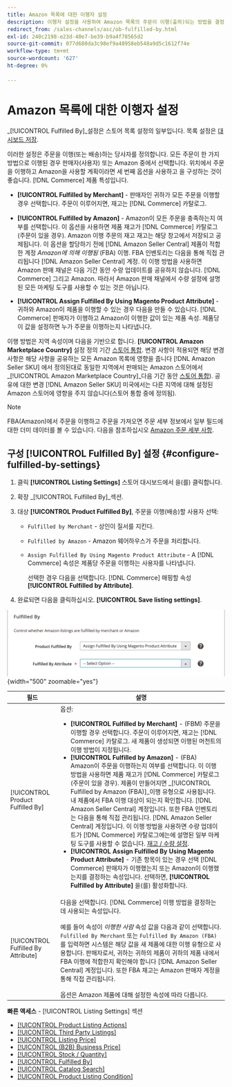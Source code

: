 ```yaml
---
title: Amazon 목록에 대한 이행자 설정
description: 이행자 설정을 사용하여 Amazon 목록의 주문이 이행(출하)되는 방법을 결정합니다.
redirect_from: /sales-channels/asc/ob-fulfilled-by.html
exl-id: 240c2198-e23d-40e7-be39-b9a4f78565d2
source-git-commit: 077d680da3c98ef9a48958eb548a9d5c1612f74e
workflow-type: tm+mt
source-wordcount: '627'
ht-degree: 0%

---
```


# Amazon 목록에 대한 이행자 설정

_[!UICONTROL Fulfilled By]_설정은 스토어 목록 설정의 일부입니다. 목록 설정은 [대시보드 저장](./amazon-store-dashboard.md).

이러한 설정은 주문을 이행(또는 배송)하는 당사자를 정의합니다. 모든 주문이 한 가지 방법으로 이행된 경우 판매자(사용자) 또는 Amazon 중에서 선택합니다. 위치에서 주문을 이행하고 Amazon을 사용할 계획이라면 세 번째 옵션을 사용하고 을 구성하는 것이 좋습니다. [!DNL Commerce] 제품 특성입니다.

- **[!UICONTROL Fulfilled by Merchant]** - 판매자인 귀하가 모든 주문을 이행할 경우 선택합니다. 주문이 이루어지면, 재고는 [!DNL Commerce] 카탈로그.

- **[!UICONTROL Fulfilled by Amazon]** - Amazon이 모든 주문을 충족하는지 여부를 선택합니다. 이 옵션을 사용하면 제품 재고가 [!DNL Commerce] 카탈로그(주문이 있을 경우). Amazon 이행 주문의 재고 재고는 해당 창고에서 저장되고 공제됩니다. 이 옵션을 할당하기 전에 [!DNL Amazon Seller Central] 제품이 적합한 계정 _Amazon에 의해 이행됨_ (FBA) 이행. FBA 인벤토리는 다음을 통해 직접 관리됩니다 [!DNL Amazon Seller Central] 계정. 이 이행 방법을 사용하면 Amazon 판매 채널은 다음 기간 동안 수량 업데이트를 공유하지 않습니다. [!DNL Commerce] 그리고 Amazon. 따라서 Amazon 판매 채널에서 수량 설정에 설명된 모든 마케팅 도구를 사용할 수 있는 것은 아닙니다.

- **[!UICONTROL Assign Fulfilled By Using Magento Product Attribute]** - 귀하와 Amazon이 제품을 이행할 수 있는 경우 다음을 만들 수 있습니다. [!DNL Commerce] 판매자가 이행하고 Amazon이 이행한 값이 있는 제품 속성. 제품당 이 값을 설정하면 누가 주문을 이행하는지 나타냅니다.

이행 방법은 지역 속성이며 다음을 기반으로 합니다. **[!UICONTROL Amazon Marketplace Country]** 설정 정의 기간 [스토어 통합](./store-integration.md). 변경 사항이 적용되면 해당 변경 사항은 해당 사항을 공유하는 모든 Amazon 목록에 영향을 줍니다 [!DNL Amazon Seller SKU] 에서 정의된대로 동일한 지역에서 판매되는 Amazon 스토어에서 _[!UICONTROL Amazon Marketplace Country]_다음 기간 동안 [스토어 통합](./store-integration.md)). 공유에 대한 변경 [!DNL Amazon Seller SKU] 미국에서는 다른 지역에 대해 설정된 Amazon 스토어에 영향을 주지 않습니다(스토어 통합 중에 정의됨).

>[!NOTE]
>
>FBA(Amazon)에서 주문을 이행하고 주문을 가져오면 주문 세부 정보에서 일부 필드에 대한 더미 데이터를 볼 수 있습니다. 다음을 참조하십시오 [Amazon 주문 세부 사항](./amazon-order-details.md).

## 구성 [!UICONTROL Fulfilled By] 설정 {#configure-fulfilled-by-settings}

1. 클릭 **[!UICONTROL Listing Settings]** 스토어 대시보드에서 을(를) 클릭합니다.

1. 확장 _[!UICONTROL Fulfilled By]_섹션.

1. 대상 **[!UICONTROL Product Fulfilled By]**, 주문을 이행(배송)할 사용자 선택:

   - `Fulfilled by Merchant` - 상인이 질서를 지킨다.

   - `Fulfilled by Amazon` - Amazon 웨어하우스가 주문을 처리합니다.

   - `Assign Fulfilled By Using Magento Product Attribute` - A [!DNL Commerce] 속성은 제품당 주문을 이행하는 사용자를 나타냅니다.

      선택한 경우 다음을 선택합니다. [!DNL Commerce] 매핑할 속성 **[!UICONTROL Fulfilled by Attribute]**.

1. 완료되면 다음을 클릭하십시오. **[!UICONTROL Save listing settings]**.

![이행한 사람 설정](assets/amazon-fulfilled-by.png){width="500" zoomable="yes"}

| 필드 | 설명 |
|--- |--- |
| [!UICONTROL Product Fulfilled By] | 옵션:<ul><li>**[!UICONTROL Fulfilled by Merchant]** - (FBM) 주문을 이행할 경우 선택합니다. 주문이 이루어지면, 재고는 [!DNL Commerce] 카탈로그. 새 제품이 생성되면 이행된 머천트의 이행 방법이 지정됩니다.</li><li>**[!UICONTROL Fulfilled by Amazon]** - (FBA) Amazon이 주문을 이행하는지 여부를 선택합니다. 이 이행 방법을 사용하면 제품 재고가 [!DNL Commerce] 카탈로그(주문이 있을 경우). 제품이 만들어지면 _[!UICONTROL Fulfilled by Amazon (FBA)]_이행 유형으로 사용됩니다. 내 제품에서 FBA 이행 대상이 되는지 확인합니다. [!DNL Amazon Seller Central] 계정입니다. 또한 FBA 인벤토리는 다음을 통해 직접 관리됩니다. [!DNL Amazon Seller Central] 계정입니다. 이 이행 방법을 사용하면 수량 업데이트가 [!DNL Commerce] 카탈로그에는에 설명된 일부 마케팅 도구를 사용할 수 없습니다. [재고 / 수량 설정](./stock-quantity.md).</li><li>**[!UICONTROL Assign Fulfilled By Using Magento Product Attribute]** - 기존 항목이 있는 경우 선택 [!DNL Commerce] 판매자가 이행했는지 또는 Amazon이 이행했는지를 결정하는 속성입니다. 선택하면, **[!UICONTROL Fulfilled by Attribute]** 을(를) 활성화합니다.</li></ul> |
| [!UICONTROL Fulfilled By Attribute] | 다음을 선택합니다. [!DNL Commerce] 이행 방법을 결정하는 데 사용되는 속성입니다.<br><br>예를 들어 속성이 _이행한 사람_ 속성 값을 다음과 같이 선택합니다. `Fulfilled By Merchant` 또는 `Fulfilled By Amazon (FBA)`를 입력하면 시스템은 해당 값을 새 제품에 대한 이행 유형으로 사용합니다. 판매자로서, 귀하는 귀하의 제품이 귀하의 제품 내에서 FBA 이행에 적합한지 확인해야 합니다 [!DNL Amazon Seller Central] 계정입니다. 또한 FBA 재고는 Amazon 판매자 계정을 통해 직접 관리됩니다.<br><br>옵션은 Amazon 제품에 대해 설정한 속성에 따라 다릅니다. |

**빠른 액세스** - [!UICONTROL Listing Settings] 섹션

- [[!UICONTROL Product Listing Actions]](./product-listing-actions.md)
- [[!UICONTROL Third Party Listings]](./third-party-listing-settings.md)
- [[!UICONTROL Listing Price]](./listing-price.md)
- [[!UICONTROL (B2B) Business Price]](./business-pricing.md)
- [[!UICONTROL Stock / Quantity]](./stock-quantity.md)
- [[!UICONTROL Fulfilled By]](./fulfilled-by.md)
- [[!UICONTROL Catalog Search]](./catalog-search.md)
- [[!UICONTROL Product Listing Condition]](./product-listing-condition.md)
